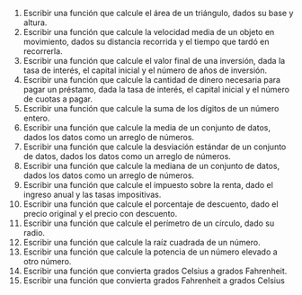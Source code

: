 1. Escribir una función que calcule el área de un triángulo, dados su base y altura.
1. Escribir una función que calcule la velocidad media de un objeto en movimiento, dados su distancia recorrida y el tiempo que tardó en recorrerla.
1. Escribir una función que calcule el valor final de una inversión, dada la tasa de interés, el capital inicial y el número de años de inversión.
1. Escribir una función que calcule la cantidad de dinero necesaria para pagar un préstamo, dada la tasa de interés, el capital inicial y el número de cuotas a pagar.
1. Escribir una función que calcule la suma de los dígitos de un número entero.
1. Escribir una función que calcule la media de un conjunto de datos, dados los datos como un arreglo de números.
1. Escribir una función que calcule la desviación estándar de un conjunto de datos, dados los datos como un arreglo de números.
1. Escribir una función que calcule la mediana de un conjunto de datos, dados los datos como un arreglo de números.
1. Escribir una función que calcule el impuesto sobre la renta, dado el ingreso anual y las tasas impositivas.
1. Escribir una función que calcule el porcentaje de descuento, dado el precio original y el precio con descuento.
1. Escribir una función que calcule el perímetro de un círculo, dado su radio.
1. Escribir una función que calcule la raíz cuadrada de un número.
1. Escribir una función que calcule la potencia de un número elevado a otro número.
1. Escribir una función que convierta grados Celsius a grados Fahrenheit.
1. Escribir una función que convierta grados Fahrenheit a grados Celsius